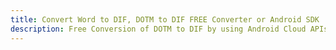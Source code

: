 ---title: Convert Word to DIF, DOTM to DIF FREE Converter or Android SDKdescription: Free Conversion of DOTM to DIF by using Android Cloud APIs & SDKs. Also Create, Edit & Render Microsoft Word & OpenOffice documents in the Cloud.---